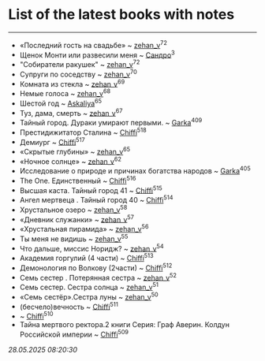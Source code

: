 # List of the latest books with notes
---

* «Последний гость на свадьбе» ~ [zehan_v](users/174/174598622-vkontakte)<sup>72</sup>
* Щенок Монти или развесили меня ~ [Сандро](users/108/108237148933511407715-google)<sup>3</sup>
* "Собиратели ракушек" ~ [zehan_v](users/174/174598622-vkontakte)<sup>72</sup>
* Супруги по соседству ~ [zehan_v](users/174/174598622-vkontakte)<sup>70</sup>
* Комната из стекла ~ [zehan_v](users/174/174598622-vkontakte)<sup>69</sup>
* Немые голоса ~ [zehan_v](users/174/174598622-vkontakte)<sup>68</sup>
* Шестой год ~ [Askaliya](users/326/326783541-vkontakte)<sup>65</sup>
* Туз, дама, смерть ~ [zehan_v](users/174/174598622-vkontakte)<sup>67</sup>
* Тайный город. Дураки умирают первыми. ~ [Garka](users/115/115753719718250012620-google)<sup>409</sup>
* Престидижитатор Сталина ~ [Chiffi](users/105/105831994080785626680-google)<sup>518</sup>
* Демиург ~ [Chiffi](users/105/105831994080785626680-google)<sup>517</sup>
* «Скрытые глубины» ~ [zehan_v](users/174/174598622-vkontakte)<sup>65</sup>
* «Ночное солнце» ~ [zehan_v](users/174/174598622-vkontakte)<sup>62</sup>
* Исследование о природе и причинах богатства народов ~ [Garka](users/115/115753719718250012620-google)<sup>405</sup>
* The One. Единственный ~ [Chiffi](users/105/105831994080785626680-google)<sup>516</sup>
* Высшая каста. Тайный город 41 ~ [Chiffi](users/105/105831994080785626680-google)<sup>515</sup>
* Ангел мертвеца . Тайный город 40 ~ [Chiffi](users/105/105831994080785626680-google)<sup>514</sup>
* Хрустальное озеро ~ [zehan_v](users/174/174598622-vkontakte)<sup>58</sup>
* «Дневник служанки» ~ [zehan_v](users/174/174598622-vkontakte)<sup>57</sup>
* «Хрустальная пирамида» ~ [zehan_v](users/174/174598622-vkontakte)<sup>56</sup>
* Ты меня не видишь ~ [zehan_v](users/174/174598622-vkontakte)<sup>55</sup>
* Что дальше, миссис Норидж? ~ [zehan_v](users/174/174598622-vkontakte)<sup>54</sup>
* Академия горгулий (4 части) ~ [Chiffi](users/105/105831994080785626680-google)<sup>513</sup>
* Демонология по Волкову (2части) ~ [Chiffi](users/105/105831994080785626680-google)<sup>512</sup>
* Семь сестер . Потерянная сестра ~ [zehan_v](users/174/174598622-vkontakte)<sup>52</sup>
* Семь сестер. Сестра солнца ~ [zehan_v](users/174/174598622-vkontakte)<sup>51</sup>
* «Семь сестёр».Сестра луны ~ [zehan_v](users/174/174598622-vkontakte)<sup>50</sup>
* (бесчело)вечность ~ [Chiffi](users/105/105831994080785626680-google)<sup>511</sup>
*  ~ [Chiffi](users/105/105831994080785626680-google)<sup>510</sup>
* Тайна мертвого ректора.2 книги 
Серия: Граф Аверин. Колдун Российской империи ~ [Chiffi](users/105/105831994080785626680-google)<sup>509</sup>


_28.05.2025 08:20:30_
